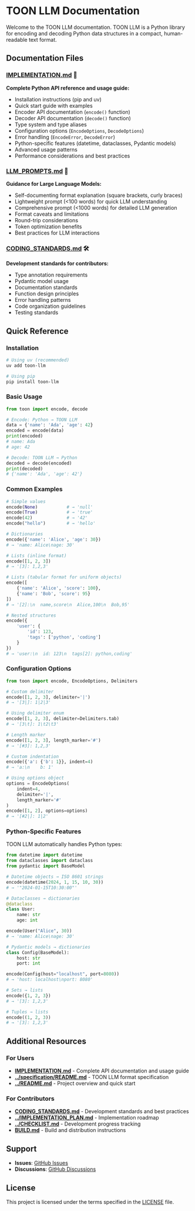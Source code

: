 # TOON LLM Documentation

Welcome to the TOON LLM documentation. TOON LLM is a Python library for encoding and decoding Python data structures in a compact, human-readable text format.

## Documentation Files

### [IMPLEMENTATION.md](./IMPLEMENTATION.md) 📘

**Complete Python API reference and usage guide:**

- Installation instructions (pip and uv)
- Quick start guide with examples
- Encoder API documentation (`encode()` function)
- Decoder API documentation (`decode()` function)
- Type system and type aliases
- Configuration options (`EncodeOptions`, `DecodeOptions`)
- Error handling (`EncodeError`, `DecodeError`)
- Python-specific features (datetime, dataclasses, Pydantic models)
- Advanced usage patterns
- Performance considerations and best practices

### [LLM_PROMPTS.md](./LLM_PROMPTS.md) 🤖

**Guidance for Large Language Models:**

- Self-documenting format explanation (square brackets, curly braces)
- Lightweight prompt (<100 words) for quick LLM understanding
- Comprehensive prompt (<1000 words) for detailed LLM generation
- Format caveats and limitations
- Round-trip considerations
- Token optimization benefits
- Best practices for LLM interactions

### [CODING_STANDARDS.md](./CODING_STANDARDS.md) 🛠️

**Development standards for contributors:**

- Type annotation requirements
- Pydantic model usage
- Documentation standards
- Function design principles
- Error handling patterns
- Code organization guidelines
- Testing standards

## Quick Reference

### Installation

```bash
# Using uv (recommended)
uv add toon-llm

# Using pip
pip install toon-llm
```

### Basic Usage

```python
from toon import encode, decode

# Encode: Python → TOON LLM
data = {'name': 'Ada', 'age': 42}
encoded = encode(data)
print(encoded)
# name: Ada
# age: 42

# Decode: TOON LLM → Python
decoded = decode(encoded)
print(decoded)
# {'name': 'Ada', 'age': 42'}
```

### Common Examples

```python
# Simple values
encode(None)           # → 'null'
encode(True)           # → 'true'
encode(42)             # → '42'
encode("hello")        # → 'hello'

# Dictionaries
encode({'name': 'Alice', 'age': 30})
# → 'name: Alice\nage: 30'

# Lists (inline format)
encode([1, 2, 3])
# → '[3]: 1,2,3'

# Lists (tabular format for uniform objects)
encode([
    {'name': 'Alice', 'score': 100},
    {'name': 'Bob', 'score': 95}
])
# → '[2]:\n  name,score\n  Alice,100\n  Bob,95'

# Nested structures
encode({
    'user': {
        'id': 123,
        'tags': ['python', 'coding']
    }
})
# → 'user:\n  id: 123\n  tags[2]: python,coding'
```

### Configuration Options

```python
from toon import encode, EncodeOptions, Delimiters

# Custom delimiter
encode([1, 2, 3], delimiter='|')
# → '[3|]: 1|2|3'

# Using delimiter enum
encode([1, 2, 3], delimiter=Delimiters.tab)
# → '[3\t]: 1\t2\t3'

# Length marker
encode([1, 2, 3], length_marker='#')
# → '[#3]: 1,2,3'

# Custom indentation
encode({'a': {'b': 1}}, indent=4)
# → 'a:\n    b: 1'

# Using options object
options = EncodeOptions(
    indent=4,
    delimiter='|',
    length_marker='#'
)
encode([1, 2], options=options)
# → '[#2|]: 1|2'
```

### Python-Specific Features

TOON LLM automatically handles Python types:

```python
from datetime import datetime
from dataclasses import dataclass
from pydantic import BaseModel

# Datetime objects → ISO 8601 strings
encode(datetime(2024, 1, 15, 10, 30))
# → '"2024-01-15T10:30:00"'

# Dataclasses → dictionaries
@dataclass
class User:
    name: str
    age: int

encode(User("Alice", 30))
# → 'name: Alice\nage: 30'

# Pydantic models → dictionaries
class Config(BaseModel):
    host: str
    port: int

encode(Config(host="localhost", port=8080))
# → 'host: localhost\nport: 8080'

# Sets → lists
encode({1, 2, 3})
# → '[3]: 1,2,3'

# Tuples → lists
encode((1, 2, 3))
# → '[3]: 1,2,3'
```

## Additional Resources

### For Users

- **[IMPLEMENTATION.md](./IMPLEMENTATION.md)** - Complete API documentation and usage guide
- **[../specification/README.md](../specification/README.md)** - TOON LLM format specification
- **[../README.md](../README.md)** - Project overview and quick start

### For Contributors

- **[CODING_STANDARDS.md](./CODING_STANDARDS.md)** - Development standards and best practices
- **[../IMPLEMENTATION_PLAN.md](../IMPLEMENTATION_PLAN.md)** - Implementation roadmap
- **[../CHECKLIST.md](../CHECKLIST.md)** - Development progress tracking
- **[BUILD.md](./BUILD.md)** - Build and distribution instructions

## Support

- **Issues**: [GitHub Issues](https://github.com/davidpirogov/toon-llm/issues)
- **Discussions**: [GitHub Discussions](https://github.com/davidpirogov/toon-llm/discussions)

## License

This project is licensed under the terms specified in the [LICENSE](../LICENSE) file.
